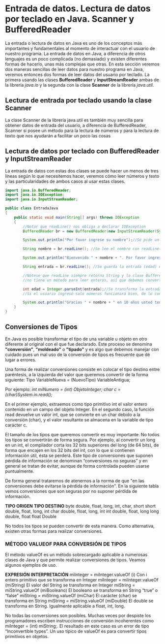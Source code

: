 # Entrada de datos. Lectura de datos por teclado en Java. Scanner y BufferedReader

La entrada o lectura de datos en Java es uno de los conceptos más importantes y fundamentales al momento de interactuar con el usuario de nuestro programa. La entrada de datos en Java, a diferencia de otros lenguajes es un poco complicada (no demasiado) y existen diferentes formas de hacerlo, unas más complejas que otras. En esta sección veremos dos maneras sencillas de leer datos para nuestro programa en Java, veremos entonces dos formas de leer datos del usuario por teclado. La primera usando las clases __BufferedReader__ y __InputStreamReader__ ambas de la librería _java.io_ y la segunda con la clase __Scanner__ de la librería _java.util_.

## Lectura de entrada por teclado usando la clase Scanner

La clase Scanner de la librería java.util es también muy sencilla para obtener datos de entrada del usuario, a diferencia de BufferedReader, Scanner si posee un método para la lectura de números y para la lectura de texto que nos ayudarán a facilitar un poco las cosas

## Lectura de datos por teclado con BufferedReader y InputStreamReader

La entrada de datos con estas dos clases se puede hacer un menos de tres líneas según lo que necesitemos hacer, veremos cómo leer números y texto y las particularidades de ambos casos al usar estas clases.

~~~java
import java.io.BufferedReader;
import java.io.IOException;
import java.io.InputStreamReader;

public class EntradaJava
{
    public static void main(String[] args) throws IOException
    {
        //Notar que readLine() nos obliga a declarar IOException
        BufferedReader br = new BufferedReader(new InputStreamReader(System.in)); //Ya tenemos el "lector"

        System.out.println("Por favor ingrese su nombre");//Se pide un dato al usuario

        String nombre = br.readLine(); //Se lee el nombre con readLine() que retorna un String con el dato

        System.out.println("Bienvenido " + nombre + ". Por favor ingrese su edad");//Se pide otro dato al usuario

        String entrada = br.readLine(); //Se guarda la entrada (edad) en una variable

        //Nótese que readLine siempre retorna String y la clase BufferedReader...
        //no tiene un método para leer enteros, así que debemos convertirlo.

        int edad = Integer.parseInt(entrada);//Se transforma la entrada anterior en un entero
        //Si el usuario ingresó solo números funcionará bien, de lo contrario generará una excepción

        System.out.println("Gracias " + nombre + " en 10 años usted tendrá " + (edad + 10) + " años."); //Operacion numerica con la edad
    }
}
~~~

## Conversiones de Tipos

En Java es posible transformar el tipo de una variable u objeto en otro diferente al original con el que fue declarado. Este proceso se denomina __"conversión"__, __"moldeado"__ o __"tipado"__ y es algo que debemos manejar con cuidado pues un mal uso de la conversión de tipos es frecuente que dé lugar a errores.

Una forma de realizar conversiones consiste en colocar el tipo destino entre paréntesis, a la izquierda del valor que queremos convertir de la forma siguiente: Tipo VariableNueva = (NuevoTipo) VariableAntigua;

Por ejemplo: _int miNumero = (int) ObjetoInteger;      char c = (char)System.in.read();_

En el primer ejemplo, extraemos como tipo primitivo int el valor entero contenido en un campo del objeto Integer. En el segundo caso, la función read devuelve un valor int, que se convierte en un char debido a la conversión (char), y el valor resultante se almacena en la variable de tipo carácter c.

El tamaño de los tipos que queremos convertir es muy importante. No todos los tipos se convertirán de forma segura. Por ejemplo, al convertir un long en un int, el compilador corta los 32 bits superiores del long (de 64 bits), de forma que encajen en los 32 bits del int, con lo que si contienen información útil, ésta se perderá. Este tipo de conversiones que suponen pérdida de información se denominan “conversiones no seguras” y en general se tratan de evitar, aunque de forma controlada pueden usarse puntualmente.

De forma general trataremos de atenernos a la norma de que "en las conversiones debe evitarse la pérdida de información". En la siguiente tabla vemos conversiones que son seguras por no suponer pérdida de información.

__TIPO ORIGEN__     __TIPO DESTINO__
byte            double, float, long, int, char, short
short           double, float, long, int
char            double, float, long, int
int             double, float, long
long            double, float
float           Double

No todos los tipos se pueden convertir de esta manera. Como alternativa, existen otras formas para realizar conversiones.

### MÉTODO VALUEOF PARA CONVERSIÓN DE TIPOS

El método valueOf es un método sobrecargado aplicable a numerosas clases de Java y que permite realizar conversiones de tipos. Veamos algunos ejemplos de uso.

__EXPRESIÓN__                                       __INTERPRETACIÓN__
miInteger = miInteger.valueOf (i)               Con i entero primitivo que se transforma en Integer
miInteger = miInteger.valueOf (miString)        El valor del String se transforma en Integer
miString = miString.valueOf (miBooleano)        El booleano se transforma en String “true” o “false”
miString = miString.valueOf (miChar)            El carácter (char) se transforma en String
miString = miString.valueOf (miDouble)          El double se transforma en String. Igualmente aplicable a float, int, long.

No todas las conversiones son posibles. Muchas veces por despiste los programadores escriben instrucciones de conversión incoherentes como miInteger = (int) miString;. El resultado en este caso es un error de tipo “Inconvertible types”. Un uso típico de valueOf es para convertir tipos primitivos en objetos.
